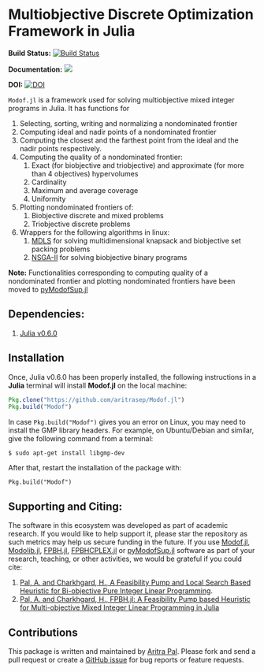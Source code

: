 # Multiobjective Discrete Optimization Framework in Julia #

**Build Status:** 
[![Build Status](https://travis-ci.org/aritrasep/Modof.jl.svg?branch=master)](https://travis-ci.org/aritrasep/Modof.jl)

**Documentation:**
[![](https://img.shields.io/badge/docs-stable-blue.svg)](https://aritrasep.github.io/Modof.jl/docs/build/)

**DOI:** 
[![DOI](https://zenodo.org/badge/84245385.svg)](https://zenodo.org/badge/latestdoi/84245385)

`Modof.jl` is a framework used for solving multiobjective mixed integer programs in Julia. It has functions for 
1. Selecting, sorting, writing and normalizing a nondominated frontier
2. Computing ideal and nadir points of a nondominated frontier
3. Computing the closest and the farthest point from the ideal and the nadir points respectively.
4. Computing the quality of a nondominated frontier: 
	1. Exact (for biobjective and triobjective) and approximate (for more than 4 objectives) hypervolumes
	2. Cardinality
	3. Maximum and average coverage
	4. Uniformity
5. Plotting nondominated frontiers of:
	1. Biobjective discrete and mixed problems
	2. Triobjective discrete problems
6. Wrappers for the following algorithms in linux:
	1. [MDLS](http://prolog.univie.ac.at/research/MDLS/mdls_code.tar.gz) for solving multidimensional knapsack and biobjective set packing problems
	2. [NSGA-II](http://www.iitk.ac.in/kangal/codes/nsga2/nsga2-gnuplot-v1.1.6.tar.gz) for solving biobjective binary programs
	
**Note:** Functionalities corresponding to computing quality of a nondominated frontier and plotting nondominated frontiers have been moved to [pyModofSup.jl](https://github.com/aritrasep/pyModofSup.jl)
	
## Dependencies: ##

1. [Julia v0.6.0](https://julialang.org/downloads/)

## Installation ##

Once, Julia v0.6.0 has been properly installed, the following instructions in a **Julia** terminal will install **Modof.jl** on the local machine:

```julia
Pkg.clone("https://github.com/aritrasep/Modof.jl")
Pkg.build("Modof")
```

In case `Pkg.build("Modof")` gives you an error on Linux, you may need to install the GMP library headers. For example, on Ubuntu/Debian and similar, give the following command from a terminal:

```
$ sudo apt-get install libgmp-dev
```

After that, restart the installation of the package with:

```
Pkg.build("Modof")
```

## Supporting and Citing: ##

The software in this ecosystem was developed as part of academic research. If you would like to help support it, please star the repository as such metrics may help us secure funding in the future. If you use [Modof.jl](https://github.com/aritrasep/Modof.jl), [Modolib.jl](https://github.com/aritrasep/Modolib.jl), [FPBH.jl](https://github.com/aritrasep/FPBH.jl), [FPBHCPLEX.jl](https://github.com/aritrasep/FPBHCPLEX.jl) or [pyModofSup.jl](https://github.com/aritrasep/pyModofSup.jl) software as part of your research, teaching, or other activities, we would be grateful if you could cite:

1. [Pal, A. and Charkhgard, H., A Feasibility Pump and Local Search Based Heuristic for Bi-objective Pure Integer Linear Programming](http://www.optimization-online.org/DB_FILE/2017/03/5902.pdf).
2. [Pal, A. and Charkhgard, H., FPBH.jl: A Feasibility Pump based Heuristic for Multi-objective Mixed Integer Linear Programming in Julia](http://www.optimization-online.org/DB_FILE/2017/09/6195.pdf)

## Contributions ##

This package is written and maintained by [Aritra Pal](https://github.com/aritrasep). Please fork and send a pull request or create a [GitHub issue](https://github.com/aritrasep/Modof.jl/issues) for bug reports or feature requests.
